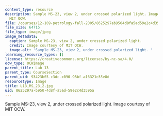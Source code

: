 ```yaml
---
content_type: resource
description: Sample MS-23, view 2, under crossed polarized light. Image courtesy of
  MIT OCW.
file: /courses/12-109-petrology-fall-2005/8625297ab9504d8fa5ad59e2c4d3595a_L13_MS_23_2.jpg
file_size: 64715
file_type: image/jpeg
image_metadata:
  caption: Sample MS-23, view 2, under crossed polarized light.
  credit: Image courtesy of MIT OCW.
  image-alt: 'Sample MS-23, view 2, under crossed polarized light. '
learning_resource_types: []
license: https://creativecommons.org/licenses/by-nc-sa/4.0/
ocw_type: OCWImage
parent_title: Lab 13
parent_type: CourseSection
parent_uid: 93423b65-c3dc-c096-98bf-a16321e35e8d
resourcetype: Image
title: L13_MS_23_2.jpg
uid: 8625297a-b950-4d8f-a5ad-59e2c4d3595a
---
```

Sample MS-23, view 2, under crossed polarized light. Image courtesy of MIT OCW.
